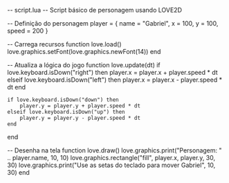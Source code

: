 -- script.lua
-- Script básico de personagem usando LOVE2D

-- Definição do personagem
player = {
    name = "Gabriel",
    x = 100,
    y = 100,
    speed = 200
}

-- Carrega recursos
function love.load()
    love.graphics.setFont(love.graphics.newFont(14))
end

-- Atualiza a lógica do jogo
function love.update(dt)
    if love.keyboard.isDown("right") then
        player.x = player.x + player.speed * dt
    elseif love.keyboard.isDown("left") then
        player.x = player.x - player.speed * dt
    end

    if love.keyboard.isDown("down") then
        player.y = player.y + player.speed * dt
    elseif love.keyboard.isDown("up") then
        player.y = player.y - player.speed * dt
    end
end

-- Desenha na tela
function love.draw()
    love.graphics.print("Personagem: " .. player.name, 10, 10)
    love.graphics.rectangle("fill", player.x, player.y, 30, 30)
    love.graphics.print("Use as setas do teclado para mover Gabriel", 10, 30)
end

